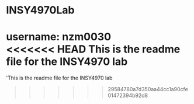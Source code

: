 # INSY4970Lab
username: nzm0030<br>
<<<<<<< HEAD
This is the readme file for the INSY4970 lab
=======
'This is the readme file for the INSY4970 lab
>>>>>>> 29584780a7d350aa44cc1a90cfe01472394b92d8
